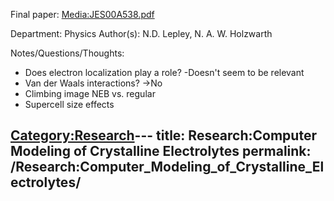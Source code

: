 Final paper: [Media:JES00A538.pdf](Media:JES00A538.pdf "wikilink")

Department: Physics Author(s): N.D. Lepley, N. A. W. Holzwarth

Notes/Questions/Thoughts:

  - Does electron localization play a role? -Doesn't seem to be relevant
  - Van der Waals interactions? -\>No
  - Climbing image NEB vs. regular
  - Supercell size effects

[Category:Research](Category:Research "wikilink")---
title: Research:Computer Modeling of Crystalline Electrolytes
permalink: /Research:Computer_Modeling_of_Crystalline_Electrolytes/
---

